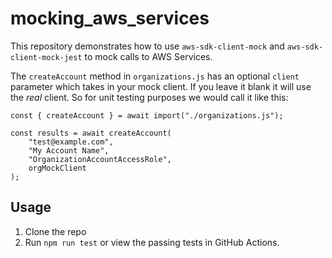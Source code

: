 # mocking_aws_services

This repository demonstrates how to use `aws-sdk-client-mock` and `aws-sdk-client-mock-jest` to mock calls to AWS Services.

The `createAccount` method in `organizations.js` has an optional `client` parameter which takes in your mock client. If you leave it blank it will use the _real_ client. So for unit testing purposes we would call it like this:

```
const { createAccount } = await import("./organizations.js");

const results = await createAccount(
    "test@example.com",
    "My Account Name",
    "OrganizationAccountAccessRole",
    orgMockClient
);
```

## Usage

1. Clone the repo
2. Run `npm run test` or view the passing tests in GitHub Actions.